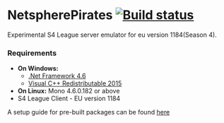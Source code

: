 # NetspherePirates [![Build status](https://ci.appveyor.com/api/projects/status/xih9n36ar655rayl/branch/patch_1184?svg=true)](https://ci.appveyor.com/project/wtfblub/netspherepirates/branch/patch_1184)
Experimental S4 League server emulator for eu version 1184(Season 4).

### Requirements
* **On Windows:**
  * [.Net Framework 4.6](https://www.microsoft.com/en-US/download/details.aspx?id=48137)
  * [Visual C++ Redistributable 2015](https://www.microsoft.com/en-us/download/details.aspx?id=48145)
* **On Linux:** Mono 4.6.0.182 or above
* S4 League Client - EU version 1184

A setup guide for pre-built packages can be found [here](https://github.com/wtfblub/NetspherePirates/wiki/Setup-from-a-pre-built-package)
